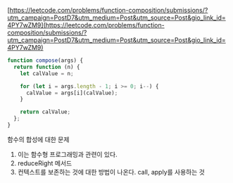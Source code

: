 [https://leetcode.com/problems/function-composition/submissions/?utm_campaign=PostD7&utm_medium=Post&utm_source=Post&gio_link_id=4PY7wZM9](https://leetcode.com/problems/function-composition/submissions/?utm_campaign=PostD7&utm_medium=Post&utm_source=Post&gio_link_id=4PY7wZM9)

```javascript
function compose(args) {
  return function (n) {
    let calValue = n;

    for (let i = args.length - 1; i >= 0; i--) {
      calValue = args[i](calValue);
    }

    return calValue;
  };
}
```

함수의 합성에 대한 문제

1. 이는 함수형 프로그래밍과 관련이 있다.
2. reduceRight 메서드
3. 컨텍스트를 보존하는 것에 대한 방법이 나온다. call, apply를 사용하는 것
